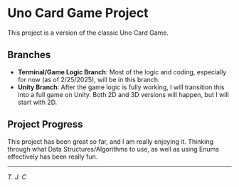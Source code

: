 # Uno Card Game Project

This project is a version of the classic Uno Card Game.

## Branches

- **Terminal/Game Logic Branch**: Most of the logic and coding, especially for now (as of 2/25/2025), will be in this branch.
- **Unity Branch**: After the game logic is fully working, I will transition this into a full game on Unity. Both 2D and 3D versions will happen, but I will start with 2D.

## Project Progress

This project has been great so far, and I am really enjoying it. Thinking through what Data Structures/Algorithms to use, as well as using Enums effectively has been really fun.

---

_T. J. C_
